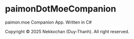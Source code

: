 # paimonDotMoeCompanion

paimon.moe Companion App. Written in C#

Copyright &copy; 2025 Nekkochan (Duy-Thanh). All right reserved.
